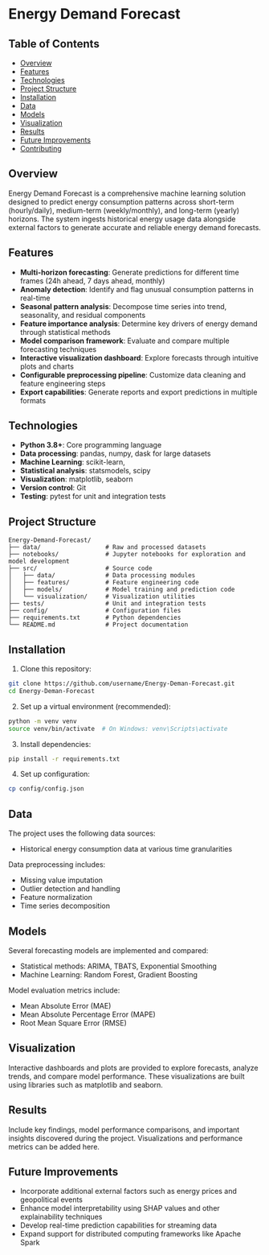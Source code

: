 # Energy Demand Forecast

## Table of Contents
- [Overview](#overview)
- [Features](#features)
- [Technologies](#technologies)
- [Project Structure](#project-structure)
- [Installation](#installation)
- [Data](#data)
- [Models](#models)
- [Visualization](#visualization)
- [Results](#results)
- [Future Improvements](#future-improvements)
- [Contributing](#contributing)

## Overview
Energy Demand Forecast is a comprehensive machine learning solution designed to predict energy consumption patterns across short-term (hourly/daily), medium-term (weekly/monthly), and long-term (yearly) horizons. The system ingests historical energy usage data alongside external factors to generate accurate and reliable energy demand forecasts.

## Features
- **Multi-horizon forecasting**: Generate predictions for different time frames (24h ahead, 7 days ahead, monthly)
- **Anomaly detection**: Identify and flag unusual consumption patterns in real-time
- **Seasonal pattern analysis**: Decompose time series into trend, seasonality, and residual components
- **Feature importance analysis**: Determine key drivers of energy demand through statistical methods
- **Model comparison framework**: Evaluate and compare multiple forecasting techniques
- **Interactive visualization dashboard**: Explore forecasts through intuitive plots and charts
- **Configurable preprocessing pipeline**: Customize data cleaning and feature engineering steps
- **Export capabilities**: Generate reports and export predictions in multiple formats

## Technologies
- **Python 3.8+**: Core programming language
- **Data processing**: pandas, numpy, dask for large datasets
- **Machine Learning**: scikit-learn,
- **Statistical analysis**: statsmodels, scipy
- **Visualization**: matplotlib, seaborn
- **Version control**: Git
- **Testing**: pytest for unit and integration tests

## Project Structure
```
Energy-Demand-Forecast/
├── data/                  # Raw and processed datasets
├── notebooks/             # Jupyter notebooks for exploration and model development
├── src/                   # Source code
│   ├── data/              # Data processing modules
│   ├── features/          # Feature engineering code
│   ├── models/            # Model training and prediction code
│   └── visualization/     # Visualization utilities
├── tests/                 # Unit and integration tests
├── config/                # Configuration files
├── requirements.txt       # Python dependencies
└── README.md              # Project documentation
```

## Installation
1. Clone this repository:
```bash
git clone https://github.com/username/Energy-Deman-Forecast.git
cd Energy-Deman-Forecast
```

2. Set up a virtual environment (recommended):
```bash
python -m venv venv
source venv/bin/activate  # On Windows: venv\Scripts\activate
```

3. Install dependencies:
```bash
pip install -r requirements.txt
```

4. Set up configuration:
```bash
cp config/config.json
```

## Data
The project uses the following data sources:
- Historical energy consumption data at various time granularities

Data preprocessing includes:
- Missing value imputation
- Outlier detection and handling
- Feature normalization
- Time series decomposition

## Models
Several forecasting models are implemented and compared:
- Statistical methods: ARIMA, TBATS, Exponential Smoothing
- Machine Learning: Random Forest, Gradient Boosting

Model evaluation metrics include:
- Mean Absolute Error (MAE)
- Mean Absolute Percentage Error (MAPE)
- Root Mean Square Error (RMSE)

## Visualization
Interactive dashboards and plots are provided to explore forecasts, analyze trends, and compare model performance. These visualizations are built using libraries such as matplotlib and seaborn.

## Results
Include key findings, model performance comparisons, and important insights discovered during the project. Visualizations and performance metrics can be added here.

## Future Improvements
- Incorporate additional external factors such as energy prices and geopolitical events
- Enhance model interpretability using SHAP values and other explainability techniques
- Develop real-time prediction capabilities for streaming data
- Expand support for distributed computing frameworks like Apache Spark